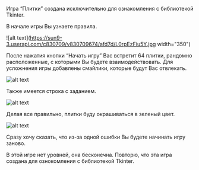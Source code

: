  Игра “Плитки” создана исключительно для ознакомления с библиотекой Tkinter. 
  
 В начале игры Вы узнаете правила. 
 
 ![alt text](https://sun9-3.userapi.com/c830709/v830709674/afd7d/L0rpEzFiu5Y.jpg width="350")
 
 После нажатия кнопки “Начать игру” Вас встретит 64 плитки, рандомно расположенные, с которыми Вы будете взаимодействовать. Для усложнения игры добавлены смайлики, которые будут Вас отвлекать.
 
 ![alt text](https://sun9-9.userapi.com/c830709/v830709674/afd66/X-1dDA4j87Q.jpg)
 
 Также имеется строка с заданием. 
 
 ![alt text](https://sun9-5.userapi.com/c830709/v830709674/afd6d/xk0FEfgTMCI.jpg)
 
 Делая все правильно, плитки буду окрашиваться в зеленый цвет.
 
 ![alt text](https://sun9-4.userapi.com/c830709/v830709674/afd75/CQa7ly-91jk.jpg)
 
 Сразу хочу сказать, что из-за одной ошибки Вы будете начинать игру заново.

 В этой игре нет уровней, она бесконечна.
 Повторю, что эта игра создана для ознокомления с библиотекой Tkinter.

